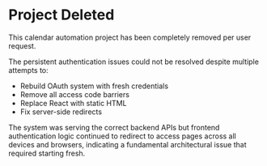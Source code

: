 # Project Deleted

This calendar automation project has been completely removed per user request.

The persistent authentication issues could not be resolved despite multiple attempts to:
- Rebuild OAuth system with fresh credentials
- Remove all access code barriers
- Replace React with static HTML
- Fix server-side redirects

The system was serving the correct backend APIs but frontend authentication logic continued to redirect to access pages across all devices and browsers, indicating a fundamental architectural issue that required starting fresh.